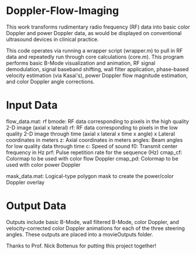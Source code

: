# Doppler-Flow-Imaging
This work transforms rudimentary radio frequency (RF) data into basic color Doppler and power Doppler data, as would be displayed on conventional ultrasound devices in clinical practice. 

This code operates via running a wrapper script (wrapper.m) to pull in RF data and repeatedly run through core calculations (core.m). This program performs basic B-Mode visualization and animation, RF signal demodulation, signal baseband shifting, wall filter application, phase-based velocity estimation (via Kasai's), power Doppler flow magnitude estimation, and color Doppler angle corrections. 

# Input Data
flow_data.mat:
rf bmode: RF data corresponding to pixels in the high quality 2-D image (axial x lateral)
rf:  RF data corresponding to pixels in the low quality 2-D image through time (axial x lateral x time x angle) x Lateral coordinates in meters
z: Axial coordinates in meters
angles: Beam angles for low quality data through time
c: Speed of sound
f0: Transmit center frequency in Hz
prf: Pulse repetition rate for the sequence (Hz)
cmap_cf: Colormap to be used with color flow Doppler
cmap_pd: Colormap to be used with color power Doppler

mask_data.mat:
Logical-type polygon mask to create the power/color Doppler overlay

# Output Data
Outputs include basic B-Mode, wall filtered B-Mode, color Doppler, and velocity-corrected color Doppler animations for each of the three steering angles. These outputs are placed into a movieOutputs folder. 

Thanks to Prof. Nick Bottenus for putting this project together!
